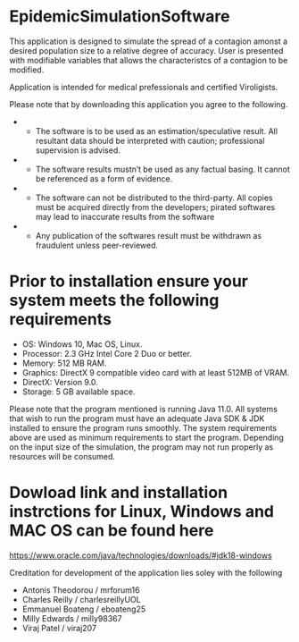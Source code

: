 # EpidemicSimulationSoftware
 This application is designed to simulate the spread of a contagion amonst a desired population size to a relative degree of accuracy. User is presented with modifiable variables that allows the characteristcs of a contagion to be modified.
 
 Application is intended for medical prefessionals and certified Viroligists.
 
 Please note that by downloading this application you agree to the following.<br/>
 - - The software is to be used  as an estimation/speculative result. All resultant data should be interpreted with caution; professional supervision is advised.<br/>
 - - The software results mustn’t be used as any factual basing. It cannot be referenced as a form of evidence.<br/>
 - - The software can not be distributed to the third-party. All copies must be acquired directly from the developers; pirated softwares may lead to inaccurate results from the software <br/>
 - - Any publication of the softwares result must be withdrawn as fraudulent unless peer-reviewed.
 
# Prior to installation ensure your system meets the following requirements
- OS: Windows 10, Mac OS, Linux. <br/>
- Processor: 2.3 GHz Intel Core 2 Duo or better.<br/>
- Memory: 512 MB RAM.<br/>
- Graphics: DirectX 9 compatible video card with at least 512MB of VRAM.<br/>
- DirectX: Version 9.0.<br/>
- Storage: 5 GB available space.<br/>

Please note that the program mentioned is running Java 11.0. All systems that wish to run the program must have an adequate Java SDK & JDK installed to ensure the program runs smoothly. The system requirements above are used as minimum requirements to start the program. Depending on the input size of the simulation, the program may not run properly as resources will be consumed.

# Dowload link and installation instrctions for Linux, Windows and MAC OS can be found here
https://www.oracle.com/java/technologies/downloads/#jdk18-windows


 
Creditation for development of the application lies soley with the following

- Antonis Theodorou / mrforum16
- Charles Reilly    / charlesreillyUOL
- Emmanuel Boateng  / eboateng25
- Milly Edwards     / milly98367
- Viraj Patel       / viraj207
